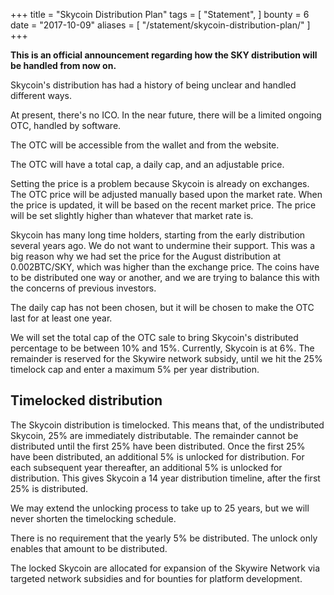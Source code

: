 +++
title = "Skycoin Distribution Plan"
tags = [
    "Statement",
]
bounty = 6
date = "2017-10-09"
aliases = [
	"/statement/skycoin-distribution-plan/"
]
+++

**This is an official announcement regarding how the SKY distribution will be
handled from now on.**

Skycoin's distribution has had a history of being unclear and handled
different ways.

At present, there's no ICO. In the near future, there will be a limited
ongoing OTC, handled by software.

The OTC will be accessible from the wallet and from the website.

The OTC will have a total cap, a daily cap, and an adjustable price.

Setting the price is a problem because Skycoin is already on exchanges.
The OTC price will be adjusted manually based upon the market rate. When the
price is updated, it will be based on the recent market price. The price will
be set slightly higher than whatever that market rate is.

Skycoin has many long time holders, starting from the early distribution
several years ago. We do not want to undermine their support. This was a big
reason why we had set the price for the August distribution at 0.002BTC/SKY,
which was higher than the exchange price. The coins have to be distributed one
way or another, and we are trying to balance this with the concerns of
previous investors.

The daily cap has not been chosen, but it will be chosen to make the OTC last
for at least one year.

We will set the total cap of the OTC sale to bring Skycoin's distributed
percentage to be between 10% and 15%. Currently, Skycoin is at 6%. The
remainder is reserved for the Skywire network subsidy, until we hit the 25%
timelock cap and enter a maximum 5% per year distribution.

## Timelocked distribution

The Skycoin distribution is timelocked. This means that, of the undistributed
Skycoin, 25% are immediately distributable. The remainder cannot be
distributed until the first 25% have been distributed. Once the first
25% have been distributed, an additional 5% is unlocked for distribution. For
each subsequent year thereafter, an additional 5% is unlocked for distribution.
This gives Skycoin a 14 year distribution timeline, after the first 25% is
distributed.

We may extend the unlocking process to take up to 25 years, but we will never
shorten the timelocking schedule.

There is no requirement that the yearly 5% be distributed. The unlock only
enables that amount to be distributed.

The locked Skycoin are allocated for expansion of the Skywire Network via
targeted network subsidies and for bounties for platform development.
